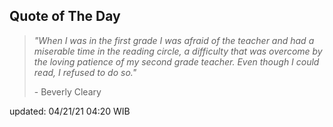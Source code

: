 ## Quote of The Day
> *"When I was in the first grade I was afraid of the teacher and had a miserable time in the reading circle, a difficulty that was overcome by the loving patience of my second grade teacher. Even though I could read, I refused to do so."*
>
>\- Beverly Cleary

updated: 04/21/21 04:20 WIB

